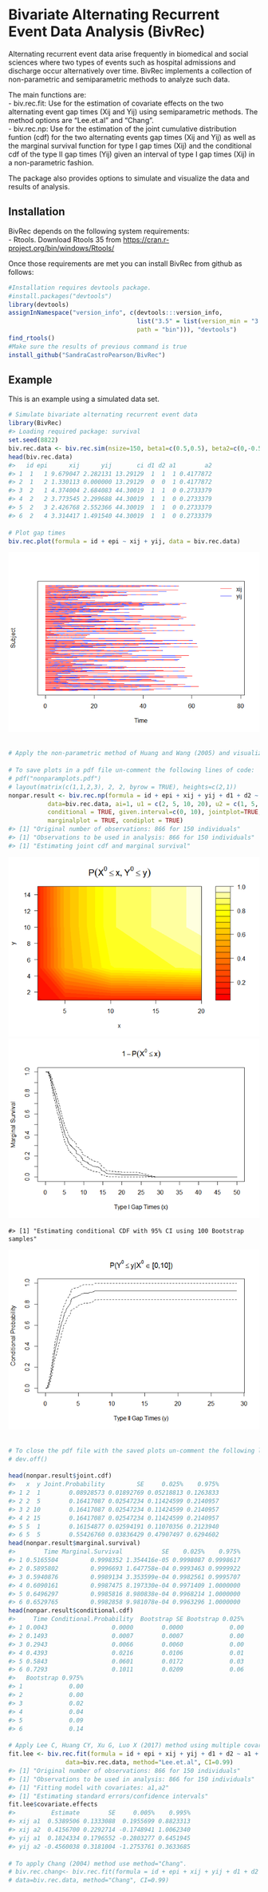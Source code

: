 Bivariate Alternating Recurrent Event Data Analysis (BivRec)
================

<!-- README.md is generated from README.Rmd. Please edit that file -->

Alternating recurrent event data arise frequently in biomedical and
social sciences where two types of events such as hospital admissions
and discharge occur alternatively over time. BivRec implements a
collection of non-parametric and semiparametric methods to analyze such
data.

The main functions are:  
\- biv.rec.fit: Use for the estimation of covariate effects on the two
alternating event gap times (Xij and Yij) using semiparametric methods.
The method options are “Lee.et.al” and “Chang”.  
\- biv.rec.np: Use for the estimation of the joint cumulative
distribution funtion (cdf) for the two alternating events gap times (Xij
and Yij) as well as the marginal survival function for type I gap times
(Xij) and the conditional cdf of the type II gap times (Yij) given an
interval of type I gap times (Xij) in a non-parametric fashion.

The package also provides options to simulate and visualize the data and
results of analysis.

## Installation

BivRec depends on the following system requirements:  
\- Rtools. Download Rtools 35 from
<https://cran.r-project.org/bin/windows/Rtools/>

Once those requirements are met you can install BivRec from github as
follows:

``` r
#Installation requires devtools package.
#install.packages("devtools")
library(devtools)
assignInNamespace("version_info", c(devtools:::version_info, 
                                    list("3.5" = list(version_min = "3.3.0", version_max = "99.99.99", 
                                    path = "bin"))), "devtools")
find_rtools()
#Make sure the results of previous command is true
install_github("SandraCastroPearson/BivRec")
```

## Example

This is an example using a simulated data set.

``` r
# Simulate bivariate alternating recurrent event data
library(BivRec)
#> Loading required package: survival
set.seed(8822)
biv.rec.data <- biv.rec.sim(nsize=150, beta1=c(0.5,0.5), beta2=c(0,-0.5), tau_c=63, set=1.1)
head(biv.rec.data)
#>   id epi      xij      yij       ci d1 d2 a1        a2
#> 1  1   1 9.679047 2.282131 13.29129  1  1  1 0.4177872
#> 2  1   2 1.330113 0.000000 13.29129  0  0  1 0.4177872
#> 3  2   1 4.374004 2.684083 44.30019  1  1  0 0.2733379
#> 4  2   2 3.773545 2.299688 44.30019  1  1  0 0.2733379
#> 5  2   3 2.426768 2.552366 44.30019  1  1  0 0.2733379
#> 6  2   4 3.314417 1.491540 44.30019  1  1  0 0.2733379

# Plot gap times
biv.rec.plot(formula = id + epi ~ xij + yij, data = biv.rec.data)
```

![](man/figures/README-BivRecExample-1.png)<!-- -->

``` r

# Apply the non-parametric method of Huang and Wang (2005) and visualize marginal and conditional results

# To save plots in a pdf file un-comment the following lines of code: 
# pdf("nonparamplots.pdf")
# layout(matrix(c(1,1,2,3), 2, 2, byrow = TRUE), heights=c(2,1))
nonpar.result <- biv.rec.np(formula = id + epi + xij + yij + d1 + d2 ~ 1,
           data=biv.rec.data, ai=1, u1 = c(2, 5, 10, 20), u2 = c(1, 5, 10, 15),
           conditional = TRUE, given.interval=c(0, 10), jointplot=TRUE,
           marginalplot = TRUE, condiplot = TRUE)
#> [1] "Original number of observations: 866 for 150 individuals"
#> [1] "Observations to be used in analysis: 866 for 150 individuals"
#> [1] "Estimating joint cdf and marginal survival"
```

![](man/figures/README-BivRecExample-2.png)<!-- -->![](man/figures/README-BivRecExample-3.png)<!-- -->

    #> [1] "Estimating conditional CDF with 95% CI using 100 Bootstrap samples"

![](man/figures/README-BivRecExample-4.png)<!-- -->

``` r

# To close the pdf file with the saved plots un-comment the following line of code
# dev.off()

head(nonpar.result$joint.cdf)
#>   x  y Joint.Probability         SE     0.025%    0.975%
#> 1 2  1        0.08928573 0.01892769 0.05218813 0.1263833
#> 2 2  5        0.16417087 0.02547234 0.11424599 0.2140957
#> 3 2 10        0.16417087 0.02547234 0.11424599 0.2140957
#> 4 2 15        0.16417087 0.02547234 0.11424599 0.2140957
#> 5 5  1        0.16154877 0.02594191 0.11070356 0.2123940
#> 6 5  5        0.55426760 0.03836429 0.47907497 0.6294602
head(nonpar.result$marginal.survival)
#>        Time Marginal.Survival           SE    0.025%    0.975%
#> 1 0.5165504         0.9998352 1.354416e-05 0.9998087 0.9998617
#> 2 0.5895802         0.9996693 1.647758e-04 0.9993463 0.9999922
#> 3 0.5940876         0.9989134 3.353599e-04 0.9982561 0.9995707
#> 4 0.6090161         0.9987475 8.197330e-04 0.9971409 1.0000000
#> 5 0.6496297         0.9985816 8.980838e-04 0.9968214 1.0000000
#> 6 0.6529765         0.9982858 9.981078e-04 0.9963296 1.0000000
head(nonpar.result$conditional.cdf)
#>     Time Conditional.Probability  Bootstrap SE Bootstrap 0.025%
#> 1 0.0043                  0.0000        0.0000             0.00
#> 2 0.1493                  0.0007        0.0007             0.00
#> 3 0.2943                  0.0066        0.0060             0.00
#> 4 0.4393                  0.0216        0.0106             0.01
#> 5 0.5843                  0.0601        0.0172             0.03
#> 6 0.7293                  0.1011        0.0209             0.06
#>   Bootstrap 0.975%
#> 1             0.00
#> 2             0.00
#> 3             0.02
#> 4             0.04
#> 5             0.09
#> 6             0.14

# Apply Lee C, Huang CY, Xu G, Luo X (2017) method using multiple covariates
fit.lee <- biv.rec.fit(formula = id + epi + xij + yij + d1 + d2 ~ a1 + a2,
                data=biv.rec.data, method="Lee.et.al", CI=0.99)
#> [1] "Original number of observations: 866 for 150 individuals"
#> [1] "Observations to be used in analysis: 866 for 150 individuals"
#> [1] "Fitting model with covariates: a1,a2"
#> [1] "Estimating standard errors/confidence intervals"
fit.lee$covariate.effects
#>          Estimate        SE     0.005%    0.995%
#> xij a1  0.5389506 0.1333088  0.1955699 0.8823313
#> xij a2  0.4156700 0.2292714 -0.1748941 1.0062340
#> yij a1  0.1824334 0.1796552 -0.2803277 0.6451945
#> yij a2 -0.4560038 0.3181004 -1.2753761 0.3633685

# To apply Chang (2004) method use method="Chang".
# biv.rec.chang<- biv.rec.fit(formula = id + epi + xij + yij + d1 + d2 ~ a1 + a2, 
# data=biv.rec.data, method="Chang", CI=0.99)
```
